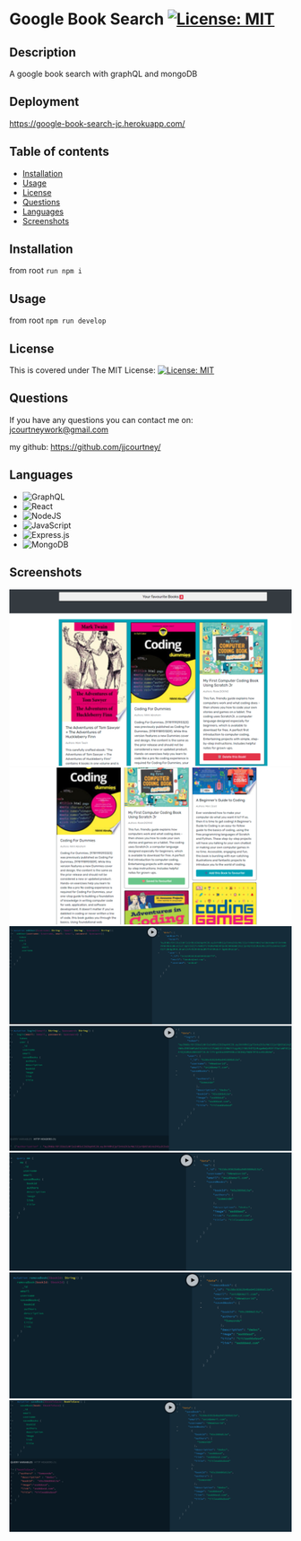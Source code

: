 # Google Book Search [![License: MIT](https://img.shields.io/badge/License-MIT-yellow.svg)](https://opensource.org/licenses/MIT)

## Description

A google book search with graphQL and mongoDB

## Deployment

https://google-book-search-jc.herokuapp.com/

## Table of contents

- [Installation](#installation)
- [Usage](#usage)
- [License](#license)
- [Questions](#questions)
- [Languages](#languages)
- [Screenshots](#screenshots)

## Installation

from root `run npm i`

## Usage

from root `npm run develop`

## License

This is covered under The MIT License:
[![License: MIT](https://img.shields.io/badge/License-MIT-yellow.svg)](https://opensource.org/licenses/MIT)

## Questions

If you have any questions you can contact me on:
jcourtneywork@gmail.com

my github:
https://github.com/jjcourtney/

## Languages

- ![GraphQL](https://img.shields.io/badge/-GraphQL-E10098?style=for-the-badge&logo=graphql)
- ![React](https://img.shields.io/badge/react-%2320232a.svg?style=for-the-badge&logo=react&logoColor=%2361DAFB)
- ![NodeJS](https://img.shields.io/badge/node.js-%2343853D.svg?style=for-the-badge&logo=node.js&logoColor=white)
- ![JavaScript](https://img.shields.io/badge/javascript-%23323330.svg?style=for-the-badge&logo=javascript&logoColor=%23F7DF1E)
- ![Express.js](https://img.shields.io/badge/express.js-%23404d59.svg?style=for-the-badge&logo=express&logoColor=%2361DAFB)
- ![MongoDB](https://img.shields.io/badge/MongoDB-4EA94B?style=for-the-badge&logo=mongodb&logoColor=white)

## Screenshots

![fav](./assets/fav.png)
![saved](./assets/saved.png)
![adduser](./assets/adduser.png)
![login](./assets/login.png)
![me](./assets/me.png)
![removebook](./assets/removebook.png)
![savebook](./assets/savebook.png)
